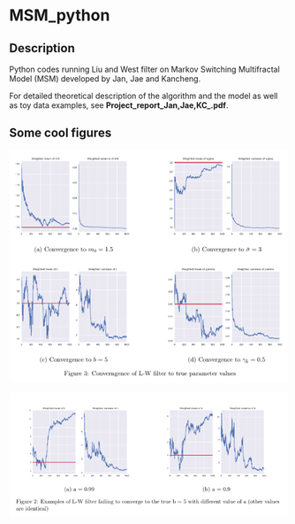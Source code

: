 # MSM_python

## Description
Python codes running Liu and West filter on Markov Switching Multifractal Model (MSM) developed by Jan, Jae and Kancheng.

For detailed theoretical description of the algorithm and the model as well as toy data examples, see **Project_report_Jan,Jae,KC_.pdf**.

## Some cool figures
![](LW_sucess.png)

![](LW_failure.png)

